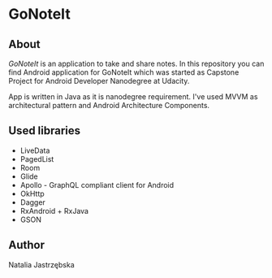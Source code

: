 # GoNoteIt

## About
*GoNoteIt* is an application to take and share notes. 
In this repository you can find Android application for GoNoteIt which 
was started as Capstone Project for Android Developer Nanodegree at Udacity.

App is written in Java as it is nanodegree requirement. I've used MVVM as architectural pattern and 
Android Architecture Components.

## Used libraries
* LiveData
* PagedList
* Room
* Glide
* Apollo - GraphQL compliant client for Android
* OkHttp
* Dagger
* RxAndroid + RxJava
* GSON

## Author
Natalia Jastrzębska

